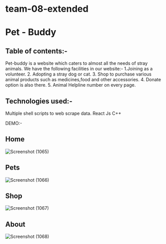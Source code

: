 # team-08-extended
# Pet - Buddy

## Table of contents:-
Pet-buddy is a website which caters to almost all the needs of stray animals.
We have the following facilities in our website:-
1.Joining as a volunteer.
2. Adopting a stray dog or cat.
3. Shop to purchase various animal products such as medicines,food and other accessories.
4. Donate option is also there.
5. Animal Helpline number on every page.

## Technologies used:-
Multiple shell scripts to web scrape data.
React Js
C++

DEMO:-

## Home
![Screenshot (1065)](https://user-images.githubusercontent.com/72689225/188298060-2f8f1d44-168b-4c00-9c5a-16b6ad9c0a4c.png)

## Pets
![Screenshot (1066)](https://user-images.githubusercontent.com/72689225/188298774-16cea0d0-e329-4b38-b215-4a5b2cd98355.png)

## Shop
![Screenshot (1067)](https://user-images.githubusercontent.com/72689225/188298085-1646f874-54e1-47c8-b664-65a04fe82660.png)

## About

![Screenshot (1068)](https://user-images.githubusercontent.com/72689225/188298802-4b3e697a-7bec-4533-b1b4-bc555b22cc6d.png)
